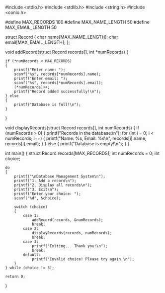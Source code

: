 #include <stdio.h>
#include <stdlib.h>
#include <string.h>
#include <conio.h> 

#define MAX_RECORDS 100
#define MAX_NAME_LENGTH 50
#define MAX_EMAIL_LENGTH 50

struct Record 
{
    char name[MAX_NAME_LENGTH];
    char email[MAX_EMAIL_LENGTH];
};

void addRecord(struct Record records[], int *numRecords) 
{
 
    if (*numRecords < MAX_RECORDS) 
    {
        printf("Enter name: ");
        scanf("%s", records[*numRecords].name);
        printf("Enter email: ");
        scanf("%s", records[*numRecords].email);
        (*numRecords)++;
        printf("Record added successfully!\n");
    } else 
    {
        printf("Database is full!\n");
    }
}


void displayRecords(struct Record records[], int numRecords) 
{
    if (numRecords > 0) 
    {
        printf("Records in the database:\n");
        for (int i = 0; i < numRecords; i++) 
        {
            printf("Name: %s, Email: %s\n", records[i].name, records[i].email);
        }
    } else 
    {
        printf("Database is empty!\n");
    }
}

int main() 
{
    struct Record records[MAX_RECORDS];
    int numRecords = 0;
    int choice;

    do 
    {
        printf("\nDatabase Management System\n");
        printf("1. Add a record\n");
        printf("2. Display all records\n");
        printf("3. Exit\n");
        printf("Enter your choice: ");
        scanf("%d", &choice);

        switch (choice) 
        {
            case 1:
                addRecord(records, &numRecords);
                break;
            case 2:
                displayRecords(records, numRecords);
                break;
            case 3:
                printf("Exiting... Thank you!\n");
                break;
            default:
                printf("Invalid choice! Please try again.\n");
        }
    } while (choice != 3);

    return 0;
}
